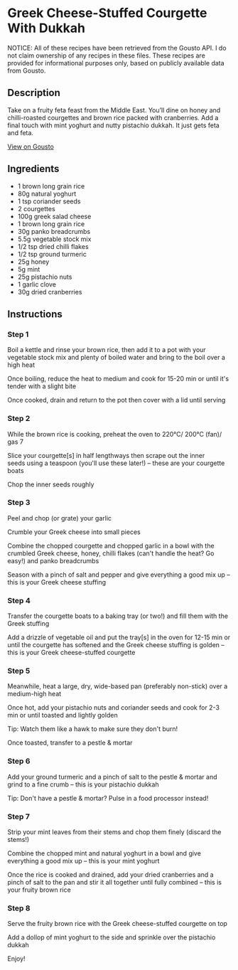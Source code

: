 # Greek Cheese-Stuffed Courgette With Dukkah

NOTICE: All of these recipes have been retrieved from the Gousto API. I do not claim ownership of any recipes in these files. These recipes are provided for informational purposes only, based on publicly available data from Gousto.

## Description

Take on a fruity feta feast from the Middle East. You’ll dine on honey and chilli-roasted courgettes and brown rice packed with cranberries. Add a final touch with mint yoghurt and nutty pistachio dukkah. It just gets feta and feta.

[View on Gousto](https://www.gousto.co.uk/recipes/cookbook/greek-cheese-stuffed-courgette-with-black-rice-pistachio-dukkah)

## Ingredients

- 1 brown long grain rice
- 80g natural yoghurt
-  1 tsp coriander seeds
- 2 courgettes
- 100g greek salad cheese
- 1 brown long grain rice
- 30g panko breadcrumbs
- 5.5g vegetable stock mix
- 1/2 tsp dried chilli flakes
- 1/2 tsp ground turmeric
- 25g honey
- 5g mint
- 25g pistachio nuts
- 1 garlic clove
- 30g dried cranberries

## Instructions


### Step 1

Boil a kettle and rinse your brown rice, then add it to a pot with your vegetable stock mix and plenty of boiled water and bring to the boil over a high heat

Once boiling, reduce the heat to medium and cook for 15-20 min or until it's tender with a slight bite

Once cooked, drain and return to the pot then cover with a lid until serving


### Step 2

While the brown rice is cooking, preheat the oven to 220°C/ 200°C (fan)/ gas 7

Slice your courgette[s] in half lengthways then scrape out the inner seeds using a teaspoon (you'll use these later!) – these are your courgette boats

Chop the inner seeds roughly


### Step 3

Peel and chop (or grate) your garlic

Crumble your Greek cheese into small pieces

Combine the chopped courgette and chopped garlic in a bowl with the crumbled Greek cheese, honey, chilli flakes (can't handle the heat? Go easy!) and panko breadcrumbs

Season with a pinch of salt and pepper and give everything a good mix up – this is your Greek cheese stuffing


### Step 4

Transfer the courgette boats to a baking tray (or two!) and fill them with the Greek stuffing

Add a drizzle of vegetable oil and put the tray[s] in the oven for 12-15 min or until the courgette has softened and the Greek cheese stuffing is golden – this is your Greek cheese-stuffed courgette


### Step 5

Meanwhile, heat a large, dry, wide-based pan (preferably non-stick) over a medium-high heat

Once hot, add your pistachio nuts and coriander seeds and cook for 2-3 min or until toasted and lightly golden

Tip: Watch them like a hawk to make sure they don't burn!

Once toasted, transfer to a pestle & mortar


### Step 6

Add your ground turmeric and a pinch of salt to the pestle & mortar and grind to a fine crumb – this is your pistachio dukkah

Tip: Don't have a pestle & mortar? Pulse in a food processor instead!


### Step 7

Strip your mint leaves from their stems and chop them finely (discard the stems!)

Combine the chopped mint and natural yoghurt in a bowl and give everything a good mix up – this is your mint yoghurt

Once the rice is cooked and drained, add your dried cranberries and a pinch of salt to the pan and stir it all together until fully combined – this is your fruity brown rice

### Step 8

Serve the fruity brown rice with the Greek cheese-stuffed courgette on top

Add a dollop of mint yoghurt to the side and sprinkle over the pistachio dukkah

Enjoy!

